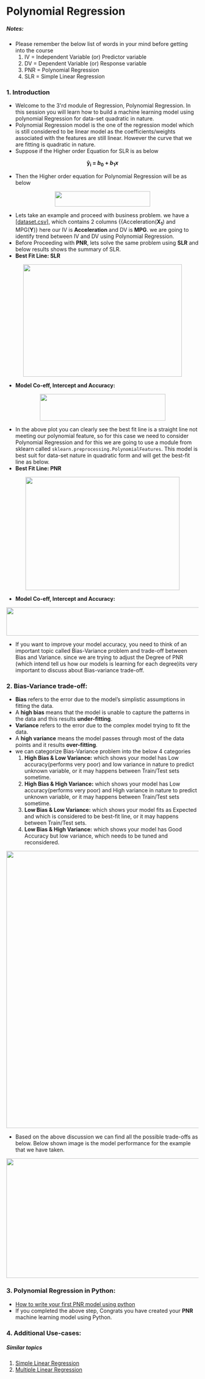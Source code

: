 # Polynomial Regression

##### Notes: 
- Please remember the below list of words in your mind before getting into the course
	1. IV = Independent Variable (or) Predictor variable
	2. DV = Dependent Variable (or) Response variable
	3. PNR = Polynomial Regression
	4. SLR = Simple Linear Regression

### 1. Introduction
- Welcome to the 3'rd module of Regression, Polynomial Regression. In this session you will learn how to build a machine learning model using polynomial Regression for data-set quadratic in nature.
- Polynomial Regression model is the one of the regression model which  is still considered to be linear model as the coefficients/weights associated with the features are still linear. However the curve that we are fitting is quadratic in nature.
- Suppose if the Higher order Equation for SLR is as below

<p align="center">
  <b>y&#770;<sub>i</sub> = <i>b</i><sub>0</sub> + <i>b</i><sub>1</sub><i>x</i></b>
</p>    

- Then the Higher order equation for Polynomial Regression will be as below

<p align="center">
  <img width="250" height="40" src="https://github.com/ManikandanJeyabal/Notes/blob/master/Python%20+%20Machine%20Learning%20+%20Deep%20Learning/Machine%20Learning%20The%20Complete%20Reference/3-Regression%20Models/Polynomial%20Regression/Reference/Regression%20Model.JPG?raw=true">
</p>    

- Lets take an example and proceed with business problem. we have a [[dataset.csv]](https://github.com/ManikandanJeyabal/Notes/blob/master/Python%20%2B%20Machine%20Learning%20%2B%20Deep%20Learning/Machine%20Learning%20The%20Complete%20Reference/3-Regression%20Models/Polynomial%20Regression/Dataset/carMPG.csv), which contains 2 columns {{Acceleration(<b>X<sub>1</sub></b>) and MPG(<b>Y</b>)} here our IV is **Acceleration** and DV is **MPG**. we are going to identify trend between IV and DV using Polynomial Regression.
- Before Proceeding with **PNR**, lets solve the same problem using **SLR** and below results shows the summary of SLR.  
- **Best Fit Line: SLR**

<p align="center">
  <img width="416" height="294" src="https://github.com/ManikandanJeyabal/Notes/blob/master/Python%20+%20Machine%20Learning%20+%20Deep%20Learning/Machine%20Learning%20The%20Complete%20Reference/3-Regression%20Models/Polynomial%20Regression/Reference/SLR_BFLine.JPG?raw=true">
</p>    

- **Model Co-eff, Intercept and Accuracy:**

<p align="center">
  <img width="329" height="70" src="https://github.com/ManikandanJeyabal/Notes/blob/master/Python%20+%20Machine%20Learning%20+%20Deep%20Learning/Machine%20Learning%20The%20Complete%20Reference/3-Regression%20Models/Polynomial%20Regression/Reference/SLR_Accuracy.JPG?raw=true">
</p>  

- In the above plot you can clearly see the best fit line is a straight line not meeting our polynomial feature, so for this case we need to consider Polynomial Regression and for this we are going to use a module from sklearn called ```sklearn.preprocessing.PolynomialFeatures```. This model is best suit for data-set nature in quadratic form and will get the best-fit line as below.
- **Best Fit Line: PNR**

<p align="center">
  <img width="404" height="296" src="https://github.com/ManikandanJeyabal/Notes/blob/master/Python%20+%20Machine%20Learning%20+%20Deep%20Learning/Machine%20Learning%20The%20Complete%20Reference/3-Regression%20Models/Polynomial%20Regression/Reference/PNR_BFLine.JPG?raw=true">
</p>    

- **Model Co-eff, Intercept and Accuracy:**

<p align="center">
  <img width="534" height="74" src="https://github.com/ManikandanJeyabal/Notes/blob/master/Python%20+%20Machine%20Learning%20+%20Deep%20Learning/Machine%20Learning%20The%20Complete%20Reference/3-Regression%20Models/Polynomial%20Regression/Reference/PNR_Accuracy.JPG?raw=true">
</p>  

- If you want to improve your model accuracy, you need to think of an important topic called Bias-Variance problem and trade-off between Bias and Variance. since we are trying to adjust the Degree of PNR (which intend tell us how our models is learning for each degree)its very important to discuss about Bias-variance trade-off.  
### 2. Bias-Variance trade-off:
- **Bias** refers to the error due to the model’s simplistic assumptions in fitting the data.
- A **high bias** means that the model is unable to capture the patterns in the data and this results **under-fitting**.
- **Variance** refers to the error due to the complex model trying to fit the data.
- A **high variance** means the model passes through most of the data points and it results **over-fitting**.
- we can categorize Bias-Variance problem into the below 4 categories
	1. <b>High Bias & Low Variance:</b> which shows your model has Low accuracy(performs very poor) and low variance in nature to predict unknown variable, or it may happens between Train/Test sets sometime.
	2. <b>High Bias & High Variance:</b> which shows your model has Low accuracy(performs very poor) and High variance in nature to predict unknown variable, or it may happens between Train/Test sets sometime.
	3. <b>Low Bias & Low Variance:</b> which shows your model fits as Expected and which is considered to be best-fit line, or it may happens between Train/Test sets.
	4.  <b>Low Bias & High Variance:</b> which shows your model has Good Accuracy but low variance, which needs to be tuned and reconsidered.

<p align="center">
  <img width="974" height="725" src="https://github.com/ManikandanJeyabal/Notes/blob/master/Python%20+%20Machine%20Learning%20+%20Deep%20Learning/Machine%20Learning%20The%20Complete%20Reference/3-Regression%20Models/Polynomial%20Regression/Reference/Bias_Variance_Tradeoff.JPG?raw=true">
</p>   

- Based on the above discussion we can find all the possible trade-offs as below. Below shown image is the model performance for the example that we have taken.

<p align="center">
  <img width="864" height="313" src="https://github.com/ManikandanJeyabal/Notes/blob/master/Python%20+%20Machine%20Learning%20+%20Deep%20Learning/Machine%20Learning%20The%20Complete%20Reference/3-Regression%20Models/Polynomial%20Regression/Reference/Bias_Variance_Tradeoff_plot.JPG?raw=true">
</p>   


### 3. Polynomial Regression in Python:
- [How to write your first PNR model using python](https://github.com/ManikandanJeyabal/Notes/blob/master/Python%20%2B%20Machine%20Learning%20%2B%20Deep%20Learning/Machine%20Learning%20The%20Complete%20Reference/3-Regression%20Models/Polynomial%20Regression/Polynomial%20Regression%20in%20Python.md#polynomial-regression-in-python)
- If you completed the above step, Congrats you have created your **PNR** machine learning model using Python.

### 4. Additional Use-cases:


##### Similar topics
1. [Simple Linear Regression](https://github.com/ManikandanJeyabal/Notes/tree/master/Python%20%2B%20Machine%20Learning%20%2B%20Deep%20Learning/Machine%20Learning%20The%20Complete%20Reference/3-Regression%20Models/Simple%20Linear%20Regression#simple-linear-regression)
2. [Multiple Linear Regression](https://github.com/ManikandanJeyabal/Notes/tree/master/Python%20%2B%20Machine%20Learning%20%2B%20Deep%20Learning/Machine%20Learning%20The%20Complete%20Reference/3-Regression%20Models/Multi%20Linear%20Regression#multi-linear-regression)
